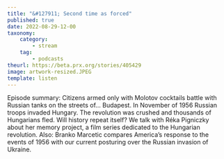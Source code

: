 ```yaml
---
title: "&#127911; Second time as forced"
published: true
date: 2022-08-29-12-00
taxonomy:
    category:
        - stream
    tag:
        - podcasts
theurl: https://beta.prx.org/stories/405429
image: artwork-resized.JPEG
template: listen
---
```


Episode summary: Citizens armed only with Molotov cocktails battle with Russian tanks on the streets of&hellip; Budapest. In November of 1956 Russian troops invaded Hungary. The revolution was crushed and thousands of Hungarians fled. Will history repeat itself? We talk with R&eacute;ka Pigniczky about her memory project, a film series dedicated to the Hungarian revolution. Also: Branko Marcetic compares America&rsquo;s response to the events of 1956 with our current posturing over the Russian invasion of Ukraine.
